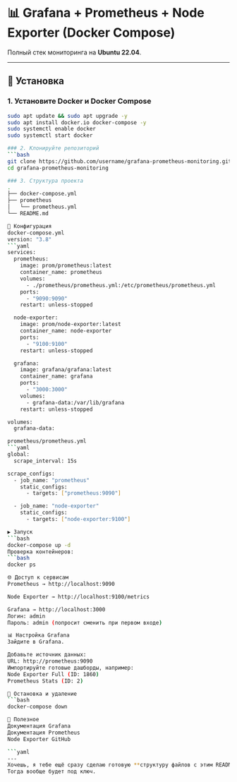 # 📊 Grafana + Prometheus + Node Exporter (Docker Compose)

Полный стек мониторинга на **Ubuntu 22.04**.

---

## 🚀 Установка

### 1. Установите Docker и Docker Compose
```bash
sudo apt update && sudo apt upgrade -y
sudo apt install docker.io docker-compose -y
sudo systemctl enable docker
sudo systemctl start docker

### 2. Клонируйте репозиторий
```bash
git clone https://github.com/username/grafana-prometheus-monitoring.git
cd grafana-prometheus-monitoring

### 3. Структура проекта
.
├── docker-compose.yml
├── prometheus
│   └── prometheus.yml
└── README.md

📄 Конфигурация
docker-compose.yml
version: "3.8"
```yaml
services:
  prometheus:
    image: prom/prometheus:latest
    container_name: prometheus
    volumes:
      - ./prometheus/prometheus.yml:/etc/prometheus/prometheus.yml
    ports:
      - "9090:9090"
    restart: unless-stopped

  node-exporter:
    image: prom/node-exporter:latest
    container_name: node-exporter
    ports:
      - "9100:9100"
    restart: unless-stopped

  grafana:
    image: grafana/grafana:latest
    container_name: grafana
    ports:
      - "3000:3000"
    volumes:
      - grafana-data:/var/lib/grafana
    restart: unless-stopped

volumes:
  grafana-data:

prometheus/prometheus.yml
```yaml
global:
  scrape_interval: 15s

scrape_configs:
  - job_name: "prometheus"
    static_configs:
      - targets: ["prometheus:9090"]

  - job_name: "node-exporter"
    static_configs:
      - targets: ["node-exporter:9100"]

▶️ Запуск
```bash
docker-compose up -d
Проверка контейнеров:
```bash
docker ps

🌐 Доступ к сервисам
Prometheus → http://localhost:9090

Node Exporter → http://localhost:9100/metrics

Grafana → http://localhost:3000
Логин: admin
Пароль: admin (попросит сменить при первом входе)

📊 Настройка Grafana
Зайдите в Grafana.

Добавьте источник данных:
URL: http://prometheus:9090
Импортируйте готовые дашборды, например:
Node Exporter Full (ID: 1860)
Prometheus Stats (ID: 2)

🛑 Остановка и удаление
```bash
docker-compose down

📌 Полезное
Документация Grafana
Документация Prometheus
Node Exporter GitHub

```yaml
---
Хочешь, я тебе ещё сразу сделаю готовую **структуру файлов с этим README и конфигами**, чтобы можно было просто `git clone && docker-compose up -d` и всё заработало?  
Тогда вообще будет под ключ.

